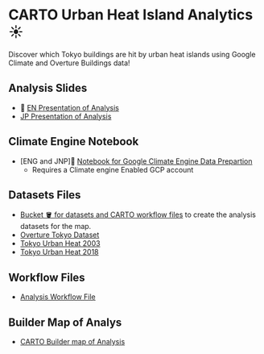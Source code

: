 # CARTO Urban Heat Island Analytics ☀️

Discover which Tokyo buildings are hit by urban heat islands using Google Climate and Overture Buildings data!


## Analysis Slides
- 🎤 [EN Presentation of Analysis](https://docs.google.com/presentation/d/1E77pTmappFmleYcxSpn7tDqc3YwEi0lVm2XL8n-H73g/edit?usp=sharing)
- [JP Presentation of Analysis](https://docs.google.com/presentation/d/1qaQx_U4pxbwbZcn1DA3Nlu9PKS7sInVfUFRhNVMLrEg/edit?usp=sharing)

## Climate Engine Notebook
- [ENG and JNP]📘 [Notebook for Google Climate Engine Data Prepartion](https://colab.research.google.com/drive/14w3PthyiGdiCd9c2UdYZITYFYcqwzH_D?usp=sharing)
    - Requires a Climate engine Enabled GCP account

## Datasets Files
- [Bucket 🪣 for datasets and CARTO workflow files](https://storage.googleapis.com/carto-tokyo-bootcamp/) to create the analysis datasets for the map.
- [Overture Tokyo Dataset](https://storage.googleapis.com/carto-tokyo-bootcamp/datasets/tokyo_overture_buildings.csv)
- [Tokyo Urban Heat 2003](https://storage.googleapis.com/carto-tokyo-bootcamp/datasets/urban_heat_2003_cog.tif)
- [Tokyo Urban Heat 2018](https://storage.googleapis.com/carto-tokyo-bootcamp/datasets/urban_heat_2003_cog.tif)

## Workflow Files
- [Analysis Workflow File](https://storage.googleapis.com/carto-tokyo-bootcamp/workflows/CARTO-Workflow-UHI-Analysis-us.sql)


## Builder Map of Analys
- [CARTO Builder map of Analysis](https://clausa.app.carto.com/map/a27558a7-355c-4f73-b460-99c1d941d2c9)